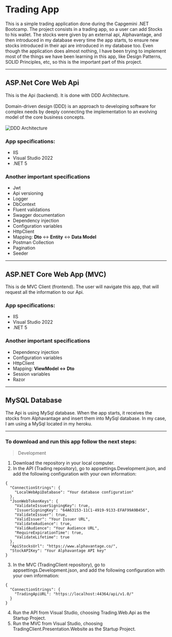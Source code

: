 # Trading App
This is a simple trading application done during the Capgemini .NET Bootcamp. The project consists in a trading app, so a user can add Stocks to his wallet. The stocks were given by an external api, Alphavantage, and then introduced in my database every time the app starts, to ensure new stocks introduced in their api are introduced in my database too. Even though the application does almost nothing, I have been trying to implement most of the things we have been learning in this app, like Design Patterns, SOLID Principles, etc, so this is the important part of this project.

<hr>

## ASP.Net Core Web Api
This is the Api (backend). It is done with DDD Architecture. <br><br>
Domain-driven design (DDD) is an approach to developing software for complex needs by deeply connecting the implementation to an evolving model of the core business concepts. <br><br>
![DDD Architecture](http://1.bp.blogspot.com/-f9QYYWLc1Uk/UoKzpDHYkkI/AAAAAAAACA4/OD1bq9MLYFY/s1600/DDD_png_pure.png)

### App specifications:
- IIS
- Visual Studio 2022
- .NET 5

### Another important specifications
- Jwt
- Api versioning
- Logger
- DbContext
- Fluent validations
- Swagger documentation
- Dependency injection
- Configuration variables
- HttpClient
- Mapping: **Dto** <-> **Entity** <-> **Data Model**
- Postman Collection
- Pagination
- Seeder

<hr>

## ASP.NET Core Web App (MVC)
This is de MVC Client (frontend). The user will navigate this app, that will request all the information to our Api.

### App specifications:
- IIS
- Visual Studio 2022
- .NET 5

### Another important specifications
- Dependency injection
- Configuration variables
- HttpClient
- Mapping: **ViewModel <-> Dto**
- Session variables
- Razor

<hr>

## MySQL Database
The Api is using MySql database. When the app starts, it receives the stocks from Alphavantage and insert them into MySql database.
In my case, I am using a MySql located in my heroku.

<hr>

### To download and run this app follow the next steps:
> Development
1. Download the repository in your local computer.
2. In the API (Trading repository), go to appsettings.Development.json, and add the following configuration with your own information:
````
{
  "ConnectionStrings": {
    "LocalWebApiDatabase": "Your database configuration"
  },
  "JsonWebTokenKeys": {
    "ValidateIssuerSigningKey": true,
    "IssuerSigningKey": "64A63153-11C1-4919-9133-EFAF99A9B456",
    "ValidateIssuer": true,
    "ValidIssuer": "Your Issuer URL",
    "ValidateAudience": true,
    "ValidAudience": "Your Audience URL",
    "RequireExpirationTime": true,
    "ValidateLifetime": true
  },
  "ApiStocksUrl": "https://www.alphavantage.co/",
  "StockAPIKey": "Your Alphavantage API key"
}
````
3. In the MVC (TradingClient repository), go to appsettings.Development.json, and add the following configuration with your own information:
````
{
  "ConnectionStrings": {
    "TradingApiURL": "https://localhost:44364/api/v1.0/"
  }
}
````
4. Run the API from Visual Studio, choosing Trading.Web.Api as the Startup Project.
5. Run the MVC from Visual Studio, choosing TradingClient.Presentation.Website as the Startup Project.
